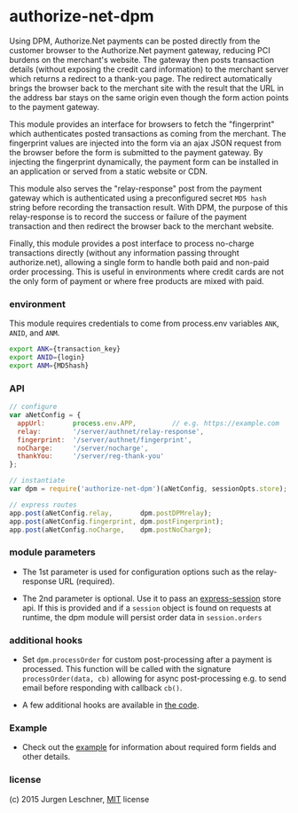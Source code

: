 # authorize-net-dpm

Using DPM, Authorize.Net payments can be posted directly from the customer browser to the Authorize.Net payment gateway, reducing PCI burdens on the merchant's website. The gateway then posts transaction details (without exposing the credit card information) to the merchant server which returns a redirect to a thank-you page. The redirect automatically brings the browser back to the merchant site with the result that the URL in the address bar stays on the same origin even though the form action points to the payment gateway.

This module provides an interface for browsers to fetch the "fingerprint" which authenticates posted transactions as coming from the merchant. The fingerprint values are injected into the form via an ajax JSON request from the browser before the form is submitted to the payment gateway. By injecting the fingerprint dynamically, the payment form can be installed in an application or served from a static website or CDN.

This module also serves the "relay-response" post from the payment gateway which is authenticated using a preconfigured secret `MD5 hash` string before recording the transaction result. With DPM, the purpose of this relay-response is to record the success or failure of the payment transaction and then redirect the browser back to the merchant website.

Finally, this module provides a post interface to process no-charge transactions directly (without any information passing throught authorize.net),  allowing a single form to handle both paid and non-paid order processing. This is useful in environments where credit cards are not the only form of payment or where free products are mixed with paid.

### environment
This module requires credentials to come from process.env variables `ANK`, `ANID`, and `ANM`.

```sh
export ANK={transaction_key}
export ANID={login}
export ANM={MD5hash}
```

### API

```javascript
// configure
var aNetConfig = {
  appUrl:       process.env.APP,         // e.g. https://example.com
  relay:        '/server/authnet/relay-response',
  fingerprint:  '/server/authnet/fingerprint',
  noCharge:     '/server/nocharge',
  thankYou:     '/server/reg-thank-you'
};

// instantiate
var dpm = require('authorize-net-dpm')(aNetConfig, sessionOpts.store);

// express routes
app.post(aNetConfig.relay,       dpm.postDPMrelay);
app.post(aNetConfig.fingerprint, dpm.postFingerprint);
app.post(aNetConfig.noCharge,    dpm.postNoCharge);

```

### module parameters

- The 1st parameter is used for configuration options such as the relay-response URL (required).

- The 2nd parameter is optional. Use it to pass an [express-session](https://github.com/expressjs/session#compatible-session-stores) store api. If this is provided and if a `session` object is found on requests at runtime, the dpm module will persist order data in `session.orders`

### additional hooks

- Set `dpm.processOrder` for custom post-processing after a payment is processed. This function will be called with the signature `processOrder(data, cb)` allowing for async post-processing e.g. to send email before responding with callback `cb()`.

- A few additional hooks are available in [the code](authorize-net-dpm.js).

### Example
- Check out the [example](example) for information about required form fields and other details.


### license
(c) 2015 Jurgen Leschner, [MIT](http://opensource.org/licenses/MIT) license